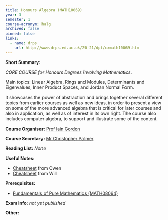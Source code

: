 ```yaml
---
title: Honours Algebra (MATH10069)
year: 3
semester: 1 
course-acronym: halg
archived: false
pinned: false
links:
  - name: drps
    url: http://www.drps.ed.ac.uk/20-21/dpt/cxmath10069.htm
---
```

**Short Summary:** 

*CORE COURSE for Honours Degrees involving Mathematics*. 

Main topics: Linear Algebra, Rings and Modules, Determinants and Eigenvalues, Inner Product Spaces, and Jordan Normal Form.

It showcases the power of abstraction and brings together several different topics from earlier courses as well as new ideas, in order to present a view on some of the more advanced algebra that is critical for later courses and also in application, as well as of interest in its own right. The course also includes computer algebra, to support and illustrate some of the content.

**Course Organiser:** [Prof Iain Gordon](<i.gordon@ed.ac.uk>) 

**Course Secretary:** [Mr Christopher Palmer](<chris.palmer@ed.ac.uk>) 

**Reading List:** *None*

**Useful Notes:**

- [Cheatsheet](resources/math3/halg/Algebra.pdf) from Owen
- [Cheatsheet](resources/math3/halg/Algebra_Formula_Sheet.pdf) from Will

**Prerequisites:** 

- [Fundamentals of Pure Mathematics (MATH08064)](/math2/#fpm) 

**Exam Info:** *not yet published*

**Other:**


